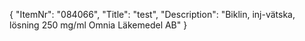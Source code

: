 {
  "ItemNr": "084066",
  "Title": "test",
  "Description": "Biklin, inj-vätska, lösning 250 mg/ml Omnia Läkemedel AB"
}